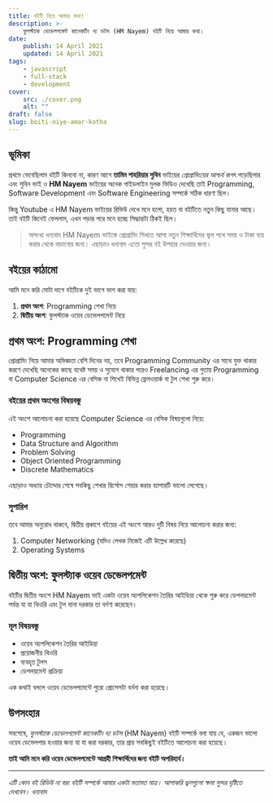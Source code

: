 ```yaml
---
title: বইটি নিয়ে আমার কথা!
description: >-
    ফুলস্ট্যাক ডেভেলপমেন্ট কানেকটিং দ্য ডটস (HM Nayem) বইটি নিয়ে আমার কথা।
date:
    publish: 14 April 2021
    updated: 14 April 2021
tags:
    - javascript
    - full-stack
    - development
cover:
    src: ./cover.png
    alt: ""
draft: false
slug: boiti-niye-amar-kotha
---
```


## ভূমিকা

প্রথমে ভেবেছিলাম বইটি কিনবো না, কারণ আগে **তামিম শাহরিয়ার সুবিন** ভাইয়ের _প্রোগ্রামিংয়ের আশ্চর্য জগৎ_ পড়েছিলার এবং সুবিন ভাই ও **HM Nayem** ভাইয়ের অনেক গাইডলাইন মুলক ভিডিও দেখেছি তাই Programming, Software Development এবং Software Engineering সম্পর্কে সঠিক ধারণা ছিল।

কিন্তু Youtube এ HM Nayem ভাইয়ের রিভিউ দেখে মনে হলো, হয়ত বা বইটিতে নতুন কিছু যানার আছে। তাই বইটি কিনেই ফেললাম, এখন পড়ার পরে মনে হচ্ছে সিদ্ধান্তটা ঠিকই ছিল।

> অসংখ্য ধন্যবাদ HM Nayem ভাইকে প্রোগ্রামিং শিখতে আসা নতুন শিক্ষার্থিদের ভুল পথে সময় ও টাকা ব্যয় করার থেকে বাচানোর জন্য। এছাড়াও ধন্যবাদ এতো সুন্দর বই উপহার দেওয়ার জন্য।

## বইয়ের কাঠামো

আমি মনে করি মোটা দাগে বইটিকে দুই ভাগে ভাগ করা যায়:

1. **প্রথম অংশ**: Programming শেখা নিয়ে
2. **দ্বিতীয় অংশ**: ফুলস্ট্যাক ওয়েব ডেভেলপমেন্ট নিয়ে

## প্রথম অংশ: Programming শেখা

প্রোগ্রামিং নিয়ে আমার অভিজ্ঞতা বেশি দিনের নয়, তবে Programming Community এর সাথে যুক্ত থাকার করণে দেখেছি অনেকের কাছে যথেষ্ট সময় ও সুযোগ থাকার পরেও Freelancing এর গুতায় Programming বা Computer Science এর বেসিক না শিখেই বিভিন্ন ফ্রেমওয়ার্ক বা টুল শেখা শুরু করে।

### বইয়ের প্রথম অংশের বিষয়বস্তু

এই অংশে আলোচনা করা হয়েছে Computer Science এর বেসিক বিষয়গুলো নিয়ে:

- Programming
- Data Structure and Algorithm
- Problem Solving
- Object Oriented Programming
- Discrete Mathematics

এছাড়াও অধ্যায় চৌদ্দোর শেষে সবকিছু শেখার রির্সোস শেয়ার করার ব্যাপারটি ভালো লেগেছে।

### সুপারিশ

তবে আমার অনুরোধ থাকবে, দ্বিতীয় প্রকাশে বইয়ের এই অংশে আরও দুটি বিষয় নিয়ে আলােচনা করার জন্য:

1. Computer Networking (যদিও লেখক নিজেই এটি উল্লেখ করেছে)
2. Operating Systems

## দ্বিতীয় অংশ: ফুলস্ট্যাক ওয়েব ডেভেলপমেন্ট

বইটির দ্বিতীয় অংশে HM Nayem ভাই একটা ওয়েব অ্যপলিকেশন তৈরির আইডিয়া থেকে শুরু করে ডেপলয়মেন্ট পর্যন্ত যা যা থিওরি এবং টুল যানা দরকার তা বর্নণা করেছেন।

### মূল বিষয়বস্তু

- ওয়েব অ্যপলিকেশন তৈরির আইডিয়া
- প্রয়োজনীয় থিওরি
- ব্যবহৃত টুলস
- ডেপলয়মেন্ট প্রক্রিয়া

এক কথাই বললে ওয়েব ডেভেলপমেন্টে পুরো প্রোসেসটা বর্ননা করা হয়েছে।

## উপসংহার

সবশেষে, _ফুলস্ট্যাক ডেভেলপমেন্ট কানেকটিং দ্য ডটস_ (HM Nayem) বইটি সম্পর্কে বলা যায় যে, একজন ভালো ওয়েব ডেভেলপার হওয়ার জন্য যা যা করা দরকার, তার প্রায় সবকিছুই বইটিতে আলোচনা করা হয়েছে।

**তাই আমি মনে করি ওয়েব ডেভেলপমেন্টে আগ্রহী শিক্ষার্থিদের জন্য বইটি অপরিহার্য।**

---

_এটি কোন বই রিভিউ না বরং বইটি সম্পর্কে আমার একটা মতামত মাত্র। আশাকরি ভুলগুলো ক্ষমা সুন্দর দৃষ্টিতে দেখবেন। ধন্যবাদ_
